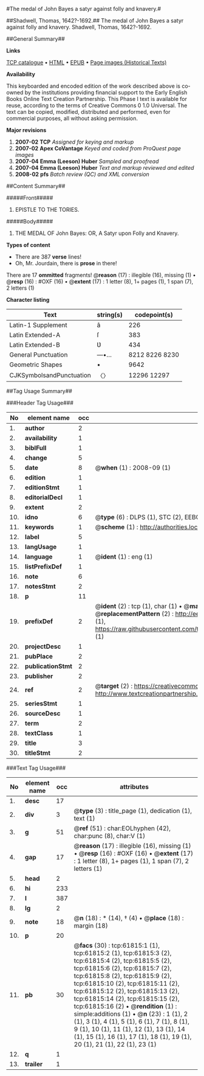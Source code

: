 #The medal of John Bayes a satyr against folly and knavery.#

##Shadwell, Thomas, 1642?-1692.##
The medal of John Bayes a satyr against folly and knavery.
Shadwell, Thomas, 1642?-1692.

##General Summary##

**Links**

[TCP catalogue](http://www.ota.ox.ac.uk/tcp/)  • 
[HTML](http://tei.it.ox.ac.uk/tcp/Texts-HTML/free/A71/A71002.html)  • 
[EPUB](http://tei.it.ox.ac.uk/tcp/Texts-EPUB/free/A71/A71002.epub) • 
[Page images (Historical Texts)](https://data.historicaltexts.jisc.ac.uk/view?pubId=eebo-12425150e&pageId=eebo-12425150e-61815-1)

**Availability**

This keyboarded and encoded edition of the
	       work described above is co-owned by the institutions
	       providing financial support to the Early English Books
	       Online Text Creation Partnership. This Phase I text is
	       available for reuse, according to the terms of Creative
	       Commons 0 1.0 Universal. The text can be copied,
	       modified, distributed and performed, even for
	       commercial purposes, all without asking permission.

**Major revisions**

1. __2007-02__ __TCP__ *Assigned for keying and markup*
1. __2007-02__ __Apex CoVantage__ *Keyed and coded from ProQuest page images*
1. __2007-04__ __Emma (Leeson) Huber__ *Sampled and proofread*
1. __2007-04__ __Emma (Leeson) Huber__ *Text and markup reviewed and edited*
1. __2008-02__ __pfs__ *Batch review (QC) and XML conversion*

##Content Summary##

#####Front#####

1. EPISTLE TO THE TORIES.

#####Body#####

1. THE MEDAL OF John Bayes: OR, A Satyr upon Folly and Knavery.

**Types of content**

  * There are 387 **verse** lines!
  * Oh, Mr. Jourdain, there is **prose** in there!

There are 17 **ommitted** fragments! 
 @__reason__ (17) : illegible (16), missing (1)  •  @__resp__ (16) : #OXF (16)  •  @__extent__ (17) : 1 letter (8), 1+ pages (1), 1 span (7), 2 letters (1)

**Character listing**


|Text|string(s)|codepoint(s)|
|---|---|---|
|Latin-1 Supplement|â|226|
|Latin Extended-A|ſ|383|
|Latin Extended-B|Ʋ|434|
|General Punctuation|—•…|8212 8226 8230|
|Geometric Shapes|▪|9642|
|CJKSymbolsandPunctuation|〈〉|12296 12297|

##Tag Usage Summary##

###Header Tag Usage###

|No|element name|occ|attributes|
|---|---|---|---|
|1.|__author__|2||
|2.|__availability__|1||
|3.|__biblFull__|1||
|4.|__change__|5||
|5.|__date__|8| @__when__ (1) : 2008-09 (1)|
|6.|__edition__|1||
|7.|__editionStmt__|1||
|8.|__editorialDecl__|1||
|9.|__extent__|2||
|10.|__idno__|6| @__type__ (6) : DLPS (1), STC (2), EEBO-CITATION (1), OCLC (1), VID (1)|
|11.|__keywords__|1| @__scheme__ (1) : http://authorities.loc.gov/ (1)|
|12.|__label__|5||
|13.|__langUsage__|1||
|14.|__language__|1| @__ident__ (1) : eng (1)|
|15.|__listPrefixDef__|1||
|16.|__note__|6||
|17.|__notesStmt__|2||
|18.|__p__|11||
|19.|__prefixDef__|2| @__ident__ (2) : tcp (1), char (1)  •  @__matchPattern__ (2) : ([0-9\-]+):([0-9IVX]+) (1), (.+) (1)  •  @__replacementPattern__ (2) : http://eebo.chadwyck.com/downloadtiff?vid=$1&page=$2 (1), https://raw.githubusercontent.com/textcreationpartnership/Texts/master/tcpchars.xml#$1 (1)|
|20.|__projectDesc__|1||
|21.|__pubPlace__|2||
|22.|__publicationStmt__|2||
|23.|__publisher__|2||
|24.|__ref__|2| @__target__ (2) : https://creativecommons.org/publicdomain/zero/1.0/ (1), http://www.textcreationpartnership.org/docs/. (1)|
|25.|__seriesStmt__|1||
|26.|__sourceDesc__|1||
|27.|__term__|2||
|28.|__textClass__|1||
|29.|__title__|3||
|30.|__titleStmt__|2||


###Text Tag Usage###

|No|element name|occ|attributes|
|---|---|---|---|
|1.|__desc__|17||
|2.|__div__|3| @__type__ (3) : title_page (1), dedication (1), text (1)|
|3.|__g__|51| @__ref__ (51) : char:EOLhyphen (42), char:punc (8), char:V (1)|
|4.|__gap__|17| @__reason__ (17) : illegible (16), missing (1)  •  @__resp__ (16) : #OXF (16)  •  @__extent__ (17) : 1 letter (8), 1+ pages (1), 1 span (7), 2 letters (1)|
|5.|__head__|2||
|6.|__hi__|233||
|7.|__l__|387||
|8.|__lg__|2||
|9.|__note__|18| @__n__ (18) : * (14), † (4)  •  @__place__ (18) : margin (18)|
|10.|__p__|20||
|11.|__pb__|30| @__facs__ (30) : tcp:61815:1 (1), tcp:61815:2 (1), tcp:61815:3 (2), tcp:61815:4 (2), tcp:61815:5 (2), tcp:61815:6 (2), tcp:61815:7 (2), tcp:61815:8 (2), tcp:61815:9 (2), tcp:61815:10 (2), tcp:61815:11 (2), tcp:61815:12 (2), tcp:61815:13 (2), tcp:61815:14 (2), tcp:61815:15 (2), tcp:61815:16 (2)  •  @__rendition__ (1) : simple:additions (1)  •  @__n__ (23) : 1 (1), 2 (1), 3 (1), 4 (1), 5 (1), 6 (1), 7 (1), 8 (1), 9 (1), 10 (1), 11 (1), 12 (1), 13 (1), 14 (1), 15 (1), 16 (1), 17 (1), 18 (1), 19 (1), 20 (1), 21 (1), 22 (1), 23 (1)|
|12.|__q__|1||
|13.|__trailer__|1||
